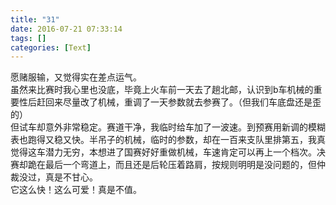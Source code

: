 ```yaml
---
title: "31"
date: 2016-07-21 07:33:14
tags: []
categories: [Text]
---
```


<p dir="ltr"  >愿赌服输，又觉得实在差点运气。<br />虽然来比赛时我心里也没底，毕竟上火车前一天去了趟北邮，认识到b车机械的重要性后赶回来尽量改了机械，重调了一天参数就去参赛了。（但我们车底盘还是歪的）<br />但试车却意外非常稳定。赛道干净，我临时给车加了一波速。到预赛用新调的模糊表也跑得又稳又快。半吊子的机械，临时的参数，却在一百来支队里排第五，我真觉得这车潜力无穷，本想进了国赛好好重做机械，车速肯定可以再上一个档次。决赛却跪在最后一个弯道上，而且还是后轮压着路肩，按规则明明是没问题的，但仲裁没过，真是不甘心。<br />它这么快！这么可爱！真是不值。</p>